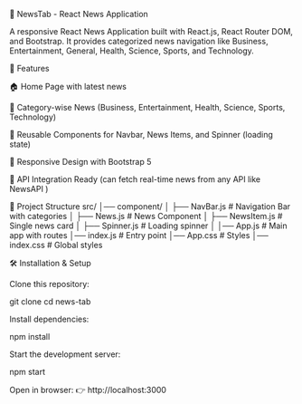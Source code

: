 

📰 NewsTab - React News Application

A responsive React News Application built with React.js, React Router DOM, and Bootstrap.
It provides categorized news navigation like Business, Entertainment, General, Health, Science, Sports, and Technology.

🚀 Features

🏠 Home Page with latest news

📑 Category-wise News (Business, Entertainment, Health, Science, Sports, Technology)

🔄 Reusable Components for Navbar, News Items, and Spinner (loading state)

🎨 Responsive Design with Bootstrap 5

📡 API Integration Ready (can fetch real-time news from any API like NewsAPI
)

📂 Project Structure
src/
│── component/
│   ├── NavBar.js       # Navigation Bar with categories
│   ├── News.js         # News Component
│   ├── NewsItem.js     # Single news card
│   ├── Spinner.js      # Loading spinner
│
│── App.js              # Main app with routes
│── index.js            # Entry point
│── App.css             # Styles
│── index.css           # Global styles

🛠️ Installation & Setup

Clone this repository:

git clone 
cd news-tab


Install dependencies:

npm install


Start the development server:

npm start


Open in browser:
👉 http://localhost:3000
